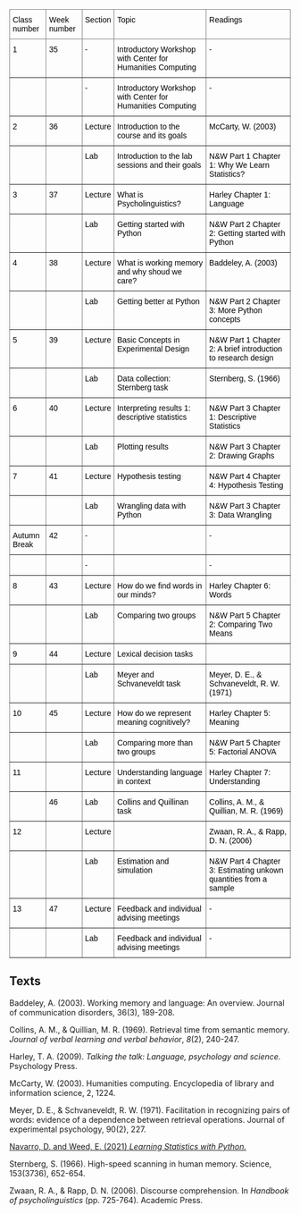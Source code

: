 <style type="text/css">
.tg  {border-collapse:collapse;border-spacing:0;}
.tg td{border-color:black;border-style:solid;border-width:1px;font-family:Arial, sans-serif;font-size:14px;
  overflow:hidden;padding:10px 5px;word-break:normal;}
.tg th{border-color:black;border-style:solid;border-width:1px;font-family:Arial, sans-serif;font-size:14px;
  font-weight:normal;overflow:hidden;padding:10px 5px;word-break:normal;}
.tg .tg-0pky{border-color:inherit;text-align:left;vertical-align:top}
</style>
<table class="tg">
<thead>
  <tr>
    <th class="tg-0pky"><span style="font-weight:400;font-style:normal;text-decoration:none;color:black">Class number</span></th>
    <th class="tg-0pky"><span style="font-weight:400;font-style:normal;text-decoration:none;color:black">Week number</span></th>
    <th class="tg-0pky"><span style="font-weight:400;font-style:normal;text-decoration:none;color:black">Section</span></th>
    <th class="tg-0pky"><span style="font-weight:400;font-style:normal;text-decoration:none;color:black">Topic</span></th>
    <th class="tg-0pky"><span style="font-weight:400;font-style:normal;text-decoration:none;color:black">Readings</span></th>
  </tr>
</thead>
<tbody>
  <tr>
    <td class="tg-0pky"><span style="font-weight:400;font-style:normal;text-decoration:none;color:black">1</span></td>
    <td class="tg-0pky"><span style="font-weight:400;font-style:normal;text-decoration:none;color:black">35</span></td>
    <td class="tg-0pky"><span style="font-weight:400;font-style:normal;text-decoration:none;color:black">-</span></td>
    <td class="tg-0pky"><span style="font-weight:400;font-style:normal;text-decoration:none;color:black">Introductory Workshop with Center for Humanities Computing</span></td>
    <td class="tg-0pky"><span style="font-weight:400;font-style:normal;text-decoration:none;color:black">-</span></td>
  </tr>
  <tr>
    <td class="tg-0pky"></td>
    <td class="tg-0pky"></td>
    <td class="tg-0pky"><span style="font-weight:400;font-style:normal;text-decoration:none;color:black">-</span></td>
    <td class="tg-0pky"><span style="font-weight:400;font-style:normal;text-decoration:none;color:black">Introductory Workshop with Center for Humanities Computing</span></td>
    <td class="tg-0pky"><span style="font-weight:400;font-style:normal;text-decoration:none;color:black">-</span></td>
  </tr>
  <tr>
    <td class="tg-0pky"><span style="font-weight:400;font-style:normal;text-decoration:none;color:black">2</span></td>
    <td class="tg-0pky"><span style="font-weight:400;font-style:normal;text-decoration:none;color:black">36</span></td>
    <td class="tg-0pky"><span style="font-weight:400;font-style:normal;text-decoration:none;color:black">Lecture</span></td>
    <td class="tg-0pky"><span style="font-weight:400;font-style:normal;text-decoration:none;color:black">Introduction to the course and its goals</span></td>
    <td class="tg-0pky"><span style="font-weight:400;font-style:normal;text-decoration:none;color:black">McCarty, W. (2003)</span></td>
  </tr>
  <tr>
    <td class="tg-0pky"></td>
    <td class="tg-0pky"></td>
    <td class="tg-0pky"><span style="font-weight:400;font-style:normal;text-decoration:none;color:black">Lab</span></td>
    <td class="tg-0pky"><span style="font-weight:400;font-style:normal;text-decoration:none;color:black">Introduction to the lab sessions and their goals</span></td>
    <td class="tg-0pky"><span style="font-weight:400;font-style:normal;text-decoration:none;color:black">N&amp;W Part 1 Chapter 1: Why We Learn Statistics?</span></td>
  </tr>
  <tr>
    <td class="tg-0pky"><span style="font-weight:400;font-style:normal;text-decoration:none;color:black">3</span></td>
    <td class="tg-0pky"><span style="font-weight:400;font-style:normal;text-decoration:none;color:black">37</span></td>
    <td class="tg-0pky"><span style="font-weight:400;font-style:normal;text-decoration:none;color:black">Lecture</span></td>
    <td class="tg-0pky"><span style="font-weight:400;font-style:normal;text-decoration:none;color:black">What is Psycholinguistics?</span></td>
    <td class="tg-0pky"><span style="font-weight:400;font-style:normal;text-decoration:none;color:black">Harley Chapter 1: Language</span></td>
  </tr>
  <tr>
    <td class="tg-0pky"></td>
    <td class="tg-0pky"></td>
    <td class="tg-0pky"><span style="font-weight:400;font-style:normal;text-decoration:none;color:black">Lab</span></td>
    <td class="tg-0pky"><span style="font-weight:400;font-style:normal;text-decoration:none;color:black">Getting started with Python</span></td>
    <td class="tg-0pky"><span style="font-weight:400;font-style:normal;text-decoration:none;color:black">N&amp;W Part 2 Chapter 2: Getting started with Python</span></td>
  </tr>
  <tr>
    <td class="tg-0pky"><span style="font-weight:400;font-style:normal;text-decoration:none;color:black">4</span></td>
    <td class="tg-0pky"><span style="font-weight:400;font-style:normal;text-decoration:none;color:black">38</span></td>
    <td class="tg-0pky"><span style="font-weight:400;font-style:normal;text-decoration:none;color:black">Lecture</span></td>
    <td class="tg-0pky"><span style="font-weight:400;font-style:normal;text-decoration:none;color:black">What is working memory and why shoud we care?</span></td>
    <td class="tg-0pky"><span style="font-weight:400;font-style:normal;text-decoration:none;color:black">Baddeley, A. (2003)</span></td>
  </tr>
  <tr>
    <td class="tg-0pky"></td>
    <td class="tg-0pky"></td>
    <td class="tg-0pky"><span style="font-weight:400;font-style:normal;text-decoration:none;color:black">Lab</span></td>
    <td class="tg-0pky"><span style="font-weight:400;font-style:normal;text-decoration:none;color:black">Getting better at Python</span></td>
    <td class="tg-0pky"><span style="font-weight:400;font-style:normal;text-decoration:none;color:black">N&amp;W Part 2 Chapter 3: More Python concepts</span></td>
  </tr>
  <tr>
    <td class="tg-0pky"><span style="font-weight:400;font-style:normal;text-decoration:none;color:black">5</span></td>
    <td class="tg-0pky"><span style="font-weight:400;font-style:normal;text-decoration:none;color:black">39</span></td>
    <td class="tg-0pky"><span style="font-weight:400;font-style:normal;text-decoration:none;color:black">Lecture</span></td>
    <td class="tg-0pky"><span style="font-weight:400;font-style:normal;text-decoration:none;color:black">Basic Concepts in Experimental Design</span></td>
    <td class="tg-0pky"><span style="font-weight:400;font-style:normal;text-decoration:none;color:black">N&amp;W Part 1 Chapter 2: A brief introduction to research design</span></td>
  </tr>
  <tr>
    <td class="tg-0pky"></td>
    <td class="tg-0pky"></td>
    <td class="tg-0pky"><span style="font-weight:400;font-style:normal;text-decoration:none;color:black">Lab</span></td>
    <td class="tg-0pky"><span style="font-weight:400;font-style:normal;text-decoration:none;color:black">Data collection: Sternberg task</span></td>
    <td class="tg-0pky"><span style="font-weight:400;font-style:normal;text-decoration:none;color:black">Sternberg, S. (1966)</span></td>
  </tr>
  <tr>
    <td class="tg-0pky"><span style="font-weight:400;font-style:normal;text-decoration:none;color:black">6</span></td>
    <td class="tg-0pky"><span style="font-weight:400;font-style:normal;text-decoration:none;color:black">40</span></td>
    <td class="tg-0pky"><span style="font-weight:400;font-style:normal;text-decoration:none;color:black">Lecture</span></td>
    <td class="tg-0pky"><span style="font-weight:400;font-style:normal;text-decoration:none;color:black">Interpreting results 1: descriptive statistics</span></td>
    <td class="tg-0pky"><span style="font-weight:400;font-style:normal;text-decoration:none;color:black">N&amp;W Part 3 Chapter 1: Descriptive Statistics</span></td>
  </tr>
  <tr>
    <td class="tg-0pky"></td>
    <td class="tg-0pky"></td>
    <td class="tg-0pky"><span style="font-weight:400;font-style:normal;text-decoration:none;color:black">Lab</span></td>
    <td class="tg-0pky"><span style="font-weight:400;font-style:normal;text-decoration:none;color:black">Plotting results</span></td>
    <td class="tg-0pky"><span style="font-weight:400;font-style:normal;text-decoration:none;color:black">N&amp;W Part 3 Chapter 2: Drawing Graphs</span></td>
  </tr>
  <tr>
    <td class="tg-0pky"><span style="font-weight:400;font-style:normal;text-decoration:none;color:black">7</span></td>
    <td class="tg-0pky"><span style="font-weight:400;font-style:normal;text-decoration:none;color:black">41</span></td>
    <td class="tg-0pky"><span style="font-weight:400;font-style:normal;text-decoration:none;color:black">Lecture</span></td>
    <td class="tg-0pky"><span style="font-weight:400;font-style:normal;text-decoration:none;color:black">Hypothesis testing</span></td>
    <td class="tg-0pky"><span style="font-weight:400;font-style:normal;text-decoration:none;color:black">N&amp;W Part 4 Chapter 4: Hypothesis Testing</span></td>
  </tr>
  <tr>
    <td class="tg-0pky"></td>
    <td class="tg-0pky"></td>
    <td class="tg-0pky"><span style="font-weight:400;font-style:normal;text-decoration:none;color:black">Lab</span></td>
    <td class="tg-0pky"><span style="font-weight:400;font-style:normal;text-decoration:none;color:black">Wrangling data with Python</span></td>
    <td class="tg-0pky"><span style="font-weight:400;font-style:normal;text-decoration:none;color:black">N&amp;W Part 3 Chapter 3: Data Wrangling</span></td>
  </tr>
  <tr>
    <td class="tg-0pky"><span style="font-weight:400;font-style:normal;text-decoration:none;color:black">Autumn Break</span></td>
    <td class="tg-0pky"><span style="font-weight:400;font-style:normal;text-decoration:none;color:black">42</span></td>
    <td class="tg-0pky"><span style="font-weight:400;font-style:normal;text-decoration:none;color:black">-</span></td>
    <td class="tg-0pky"></td>
    <td class="tg-0pky"><span style="font-weight:400;font-style:normal;text-decoration:none;color:black">-</span></td>
  </tr>
  <tr>
    <td class="tg-0pky"></td>
    <td class="tg-0pky"></td>
    <td class="tg-0pky"><span style="font-weight:400;font-style:normal;text-decoration:none;color:black">-</span></td>
    <td class="tg-0pky"></td>
    <td class="tg-0pky"><span style="font-weight:400;font-style:normal;text-decoration:none;color:black">-</span></td>
  </tr>
  <tr>
    <td class="tg-0pky"><span style="font-weight:400;font-style:normal;text-decoration:none;color:black">8</span></td>
    <td class="tg-0pky"><span style="font-weight:400;font-style:normal;text-decoration:none;color:black">43</span></td>
    <td class="tg-0pky"><span style="font-weight:400;font-style:normal;text-decoration:none;color:black">Lecture</span></td>
    <td class="tg-0pky"><span style="font-weight:400;font-style:normal;text-decoration:none;color:black">How do we find words in our minds?</span></td>
    <td class="tg-0pky"><span style="font-weight:400;font-style:normal;text-decoration:none;color:black">Harley Chapter 6: Words</span></td>
  </tr>
  <tr>
    <td class="tg-0pky"></td>
    <td class="tg-0pky"></td>
    <td class="tg-0pky"><span style="font-weight:400;font-style:normal;text-decoration:none;color:black">Lab</span></td>
    <td class="tg-0pky"><span style="font-weight:400;font-style:normal;text-decoration:none;color:black">Comparing two groups</span></td>
    <td class="tg-0pky"><span style="font-weight:400;font-style:normal;text-decoration:none;color:black">N&amp;W Part 5 Chapter 2: Comparing Two Means</span></td>
  </tr>
  <tr>
    <td class="tg-0pky"><span style="font-weight:400;font-style:normal;text-decoration:none;color:black">9</span></td>
    <td class="tg-0pky"><span style="font-weight:400;font-style:normal;text-decoration:none;color:black">44</span></td>
    <td class="tg-0pky"><span style="font-weight:400;font-style:normal;text-decoration:none;color:black">Lecture</span></td>
    <td class="tg-0pky"><span style="font-weight:400;font-style:normal;text-decoration:none;color:black">Lexical decision tasks</span></td>
    <td class="tg-0pky"></td>
  </tr>
  <tr>
    <td class="tg-0pky"></td>
    <td class="tg-0pky"></td>
    <td class="tg-0pky"><span style="font-weight:400;font-style:normal;text-decoration:none;color:black">Lab</span></td>
    <td class="tg-0pky"><span style="font-weight:400;font-style:normal;text-decoration:none;color:black">Meyer and Schvaneveldt task</span></td>
    <td class="tg-0pky"><span style="font-weight:400;font-style:normal;text-decoration:none;color:black">Meyer, D. E., &amp; Schvaneveldt, R. W. (1971)</span></td>
  </tr>
  <tr>
    <td class="tg-0pky"><span style="font-weight:400;font-style:normal;text-decoration:none;color:black">10</span></td>
    <td class="tg-0pky"><span style="font-weight:400;font-style:normal;text-decoration:none;color:black">45</span></td>
    <td class="tg-0pky"><span style="font-weight:400;font-style:normal;text-decoration:none;color:black">Lecture</span></td>
    <td class="tg-0pky"><span style="font-weight:400;font-style:normal;text-decoration:none;color:black">How do we represent meaning cognitively?</span></td>
    <td class="tg-0pky"><span style="font-weight:400;font-style:normal;text-decoration:none;color:black">Harley Chapter 5: Meaning</span></td>
  </tr>
  <tr>
    <td class="tg-0pky"></td>
    <td class="tg-0pky"></td>
    <td class="tg-0pky"><span style="font-weight:400;font-style:normal;text-decoration:none;color:black">Lab</span></td>
    <td class="tg-0pky"><span style="font-weight:400;font-style:normal;text-decoration:none;color:black">Comparing more than two groups</span></td>
    <td class="tg-0pky"><span style="font-weight:400;font-style:normal;text-decoration:none;color:black">N&amp;W Part 5 Chapter 5: Factorial ANOVA</span></td>
  </tr>
  <tr>
    <td class="tg-0pky"><span style="font-weight:400;font-style:normal;text-decoration:none;color:black">11</span></td>
    <td class="tg-0pky"></td>
    <td class="tg-0pky"><span style="font-weight:400;font-style:normal;text-decoration:none;color:black">Lecture</span></td>
    <td class="tg-0pky"><span style="font-weight:400;font-style:normal;text-decoration:none;color:black">Understanding language in context</span></td>
    <td class="tg-0pky"><span style="font-weight:400;font-style:normal;text-decoration:none;color:black">Harley Chapter 7: Understanding</span></td>
  </tr>
  <tr>
    <td class="tg-0pky"></td>
    <td class="tg-0pky"><span style="font-weight:400;font-style:normal;text-decoration:none;color:black">46</span></td>
    <td class="tg-0pky"><span style="font-weight:400;font-style:normal;text-decoration:none;color:black">Lab</span></td>
    <td class="tg-0pky"><span style="font-weight:400;font-style:normal;text-decoration:none;color:black">Collins and Quillinan task</span></td>
    <td class="tg-0pky"><span style="font-weight:400;font-style:normal;text-decoration:none;color:black">Collins, A. M., &amp; Quillian, M. R. (1969)</span></td>
  </tr>
  <tr>
    <td class="tg-0pky"><span style="font-weight:400;font-style:normal;text-decoration:none;color:black">12</span></td>
    <td class="tg-0pky"></td>
    <td class="tg-0pky"><span style="font-weight:400;font-style:normal;text-decoration:none;color:black">Lecture</span></td>
    <td class="tg-0pky"></td>
    <td class="tg-0pky"><span style="font-weight:400;font-style:normal;text-decoration:none;color:black">Zwaan, R. A., &amp; Rapp, D. N. (2006)</span></td>
  </tr>
  <tr>
    <td class="tg-0pky"></td>
    <td class="tg-0pky"></td>
    <td class="tg-0pky"><span style="font-weight:400;font-style:normal;text-decoration:none;color:black">Lab</span></td>
    <td class="tg-0pky"><span style="font-weight:400;font-style:normal;text-decoration:none;color:black">Estimation and simulation</span></td>
    <td class="tg-0pky"><span style="font-weight:400;font-style:normal;text-decoration:none;color:black">N&amp;W Part 4 Chapter 3: Estimating unkown quantities from a sample</span></td>
  </tr>
  <tr>
    <td class="tg-0pky"><span style="font-weight:400;font-style:normal;text-decoration:none;color:black">13</span></td>
    <td class="tg-0pky"><span style="font-weight:400;font-style:normal;text-decoration:none;color:black">47</span></td>
    <td class="tg-0pky"><span style="font-weight:400;font-style:normal;text-decoration:none;color:black">Lecture</span></td>
    <td class="tg-0pky"><span style="font-weight:400;font-style:normal;text-decoration:none;color:black">Feedback and individual advising meetings</span></td>
    <td class="tg-0pky"><span style="font-weight:400;font-style:normal;text-decoration:none;color:black">-</span></td>
  </tr>
  <tr>
    <td class="tg-0pky"></td>
    <td class="tg-0pky"></td>
    <td class="tg-0pky"><span style="font-weight:400;font-style:normal;text-decoration:none;color:black">Lab</span></td>
    <td class="tg-0pky"><span style="font-weight:400;font-style:normal;text-decoration:none;color:black">Feedback and individual advising meetings</span></td>
    <td class="tg-0pky"><span style="font-weight:400;font-style:normal;text-decoration:none;color:black">-</span></td>
  </tr>
</tbody>
</table>


## Texts


Baddeley, A. (2003). Working memory and language: An overview. Journal of communication disorders, 36(3), 189-208.

Collins, A. M., & Quillian, M. R. (1969). Retrieval time from semantic memory. _Journal of verbal learning and verbal behavior_, _8_(2), 240-247.

Harley, T. A. (2009). _Talking the talk: Language, psychology and science._ Psychology Press.

McCarty, W. (2003). Humanities computing. Encyclopedia of library and information science, 2, 1224.

Meyer, D. E., & Schvaneveldt, R. W. (1971). Facilitation in recognizing pairs of words: evidence of a dependence between retrieval operations. Journal of experimental psychology, 90(2), 227.

[Navarro, D. and Weed, E. (2021) _Learning Statistics with Python._](https://ethanweed.github.io/pythonbook/landingpage.html)

Sternberg, S. (1966). High-speed scanning in human memory. Science, 153(3736), 652-654.

Zwaan, R. A., & Rapp, D. N. (2006). Discourse comprehension. In _Handbook of psycholinguistics_ (pp. 725-764). Academic Press.